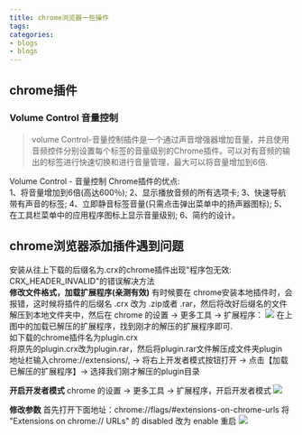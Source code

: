 ```yaml
---
title: chrome浏览器一些操作
tags:
categories:
- blogs
- blogs
---
```

## **chrome插件**

### **Volume Control 音量控制**
> volume Control-音量控制插件是一个通过声音增强器增加音量，并且使用音频控件分别设置每个标签的音量级别的Chrome插件。可以对有音频的输出的标签进行快速切换和进行音量管理，最大可以将音量增加到6倍.  
<!-- more -->

Volume Control - 音量控制 Chrome插件的优点:  
1、将音量增加到6倍(高达600％);
2、显示播放音频的所有选项卡;
3、快速导航带有声音的标签;
4、立即静音标签音量(只需点击弹出菜单中的扬声器图标);
5、在工具栏菜单中的应用程序图标上显示音量级别;
6、简约的设计。

## **chrome浏览器添加插件遇到问题**
安装从往上下载的后缀名为.crx的chrome插件出现"程序包无效: CRX_HEADER_INVALID"的错误解决方法  
**修改文件格式，加载扩展程序(亲测有效)**
有时候要在 chrome安装本地插件时，会报错，这时候将插件的后缀名 .crx 改为  .zip或者 .rar，然后将改好后缀名的文件解压到本地文件夹中，然后在 chrome  的设置 -> 更多工具 -> 扩展程序：
![](add_extension_solution_3.png)
在上图中的加载已解压的扩展程序，找到刚才的解压的扩展程序即可.  
如下载的chrome插件名为plugin.crx  
将原先的plugin.crx改为plugin.rar，然后将plugin.rar文件解压成文件夹plugin  
地址栏输入chrome://extensions/,  -> 将右上开发者模式按钮打开  -> 点击【加载已解压的扩展程序】-> 选择我们刚才解压的plugin目录

**开启开发者模式**
chrome  的设置 -> 更多工具 -> 扩展程序，开启开发者模式
![](add_extension_solution_1.png)

**修改参数**
首先打开下面地址：chrome://flags/#extensions-on-chrome-urls
将 "Extensions on chrome:// URLs" 的 disabled 改为 enable 重启
![](add_extension_solution_2.png)






